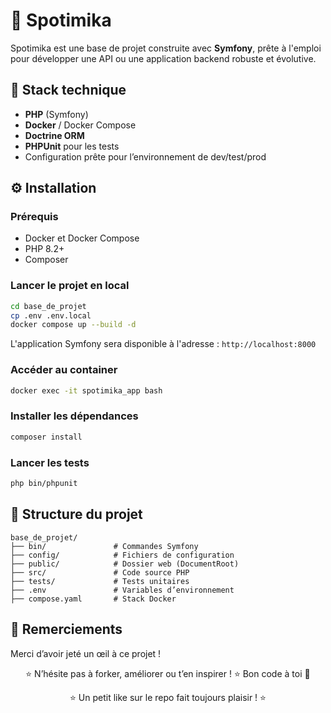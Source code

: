 # 🎵 Spotimika

Spotimika est une base de projet construite avec **Symfony**, prête à l'emploi pour développer une API ou une application backend robuste et évolutive.

## 🧰 Stack technique

- **PHP** (Symfony)
- **Docker** / Docker Compose
- **Doctrine ORM**
- **PHPUnit** pour les tests
- Configuration prête pour l’environnement de dev/test/prod

## ⚙️ Installation

### Prérequis

- Docker et Docker Compose
- PHP 8.2+
- Composer

### Lancer le projet en local

```bash
cd base_de_projet
cp .env .env.local
docker compose up --build -d
```

L'application Symfony sera disponible à l'adresse : `http://localhost:8000`

### Accéder au container

```bash
docker exec -it spotimika_app bash
```

### Installer les dépendances

```bash
composer install
```

### Lancer les tests

```bash
php bin/phpunit
```

## 🧪 Structure du projet

```
base_de_projet/
├── bin/               # Commandes Symfony
├── config/            # Fichiers de configuration
├── public/            # Dossier web (DocumentRoot)
├── src/               # Code source PHP
├── tests/             # Tests unitaires
├── .env               # Variables d’environnement
├── compose.yaml       # Stack Docker
```

## 🙌 Remerciements

Merci d’avoir jeté un œil à ce projet !  

<div align="center">
⭐ N’hésite pas à forker, améliorer ou t’en inspirer ! ⭐  
Bon code à toi 🚀

⭐ Un petit like sur le repo fait toujours plaisir ! ⭐  
</div>
